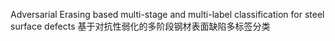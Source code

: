 Adversarial Erasing based multi-stage and multi-label classification for steel surface defects
基于对抗性弱化的多阶段钢材表面缺陷多标签分类
